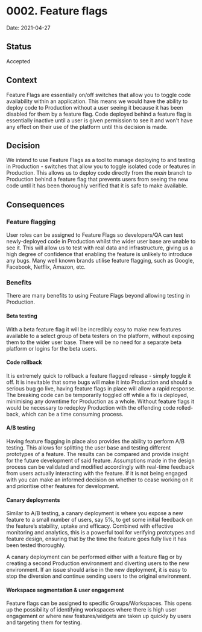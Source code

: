 # 0002. Feature flags

Date: 2021-04-27

## Status

Accepted

## Context

Feature Flags are essentially on/off switches that allow you to toggle code availability within an application. This means we would have the ability to deploy code to Production without a user seeing it because it has been disabled for them by a feature flag. Code deployed behind a feature flag is essentially inactive until a user is given permission to see it and won't have any effect on their use of the platform until this decision is made.

## Decision

We intend to use Feature Flags as a tool to manage deploying to and testing in Production - switches that allow you to toggle isolated code or features in Production. This allows us to deploy code directly from the *main* branch to Production behind a feature flag that prevents users from seeing the new code until it has been thoroughly verified that it is safe to make available.

## Consequences

### Feature flagging

User roles can be assigned to Feature Flags so developers/QA can test newly-deployed code in Production whilst the wider user base are unable to see it. This will allow us to test with real data and infrastructure, giving us a high degree of confidence that enabling the feature is unlikely to introduce any bugs.
Many well known brands utilise feature flagging, such as Google, Facebook, Netflix, Amazon, etc.

### Benefits

There are many benefits to using Feature Flags beyond allowing testing in Production.

#### Beta testing

With a beta feature flag it will be incredibly easy to make new features available to a select group of beta testers on the platform, without exposing them to the wider user base. There will be no need for a separate beta platform or logins for the beta users.

#### Code rollback

It is extremely quick to rollback a feature flagged release - simply toggle it off. It is inevitable that some bugs will make it into Production and should a serious bug go live, having feature flags in place will allow a rapid response. The breaking code can be temporarily toggled off while a fix is deployed, minimising any downtime for Production as a whole.
Without feature flags it would be necessary to redeploy Production with the offending code rolled-back, which can be a time consuming process.

#### A/B testing

Having feature flagging in place also provides the ability to perform A/B testing. This allows for splitting the user base and testing different prototypes of a feature. The results can be compared and provide insight for the future development of said feature. Assumptions made in the design process can be validated and modified accordingly with real-time feedback from users actually interacting with the feature. If it is not being engaged with you can make an informed decision on whether to cease working on it and prioritise other features for development.

#### Canary deployments

Similar to A/B testing, a canary deployment is where you expose a new feature to a small number of users, say 5%, to get some initial feedback on the feature’s stability, uptake and efficacy. Combined with effective monitoring and analytics, this is a powerful tool for verifying prototypes and feature design, ensuring that by the time the feature goes fully live it has been tested thoroughly.

A canary deployment can be performed either with a feature flag or by creating a second Production environment and diverting users to the new environment. If an issue should arise in the new deployment, it is easy to stop the diversion and continue sending users to the original environment.

#### Workspace segmentation & user engagement

Feature flags can be assigned to specific Groups/Workspaces. This opens up the possibility of identifying workspaces where there is high user engagement or where new features/widgets are taken up quickly by users and targeting them for testing.